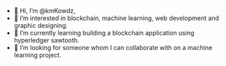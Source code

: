 - 👋 Hi, I’m @kmKowdz,
- 👀 I’m interested in blockchain, machine learning, web development and graphic designing.
- 🌱 I’m currently learning building a blockchain application using hyperledger sawtooth.
- 💞️ I’m looking for someone whom I can collaborate with on a machine learning project.

<!---
kmKowdz/kmKowdz is a ✨ special ✨ repository because its `README.md` (this file) appears on your GitHub profile.
You can click the Preview link to take a look at your changes.
--->
